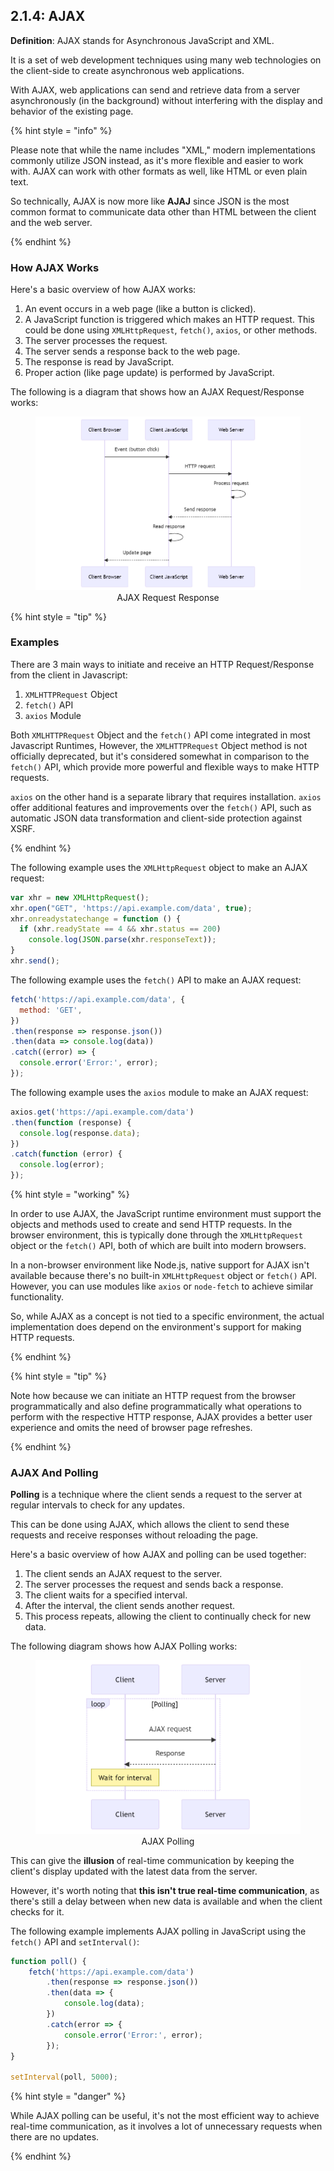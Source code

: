 ## 2.1.4: AJAX

**Definition**: AJAX stands for Asynchronous JavaScript and XML.

It is a set of web development techniques using many web technologies on the client-side to create asynchronous web applications.

With AJAX, web applications can send and retrieve data from a server asynchronously (in the background) without interfering with the display and behavior of the existing page.

{% hint style = "info" %}

Please note that while the name includes "XML," modern implementations commonly utilize JSON instead, as it's more flexible and easier to work with. AJAX can work with other formats as well, like HTML or even plain text.

So technically, AJAX is now more like **AJAJ** since JSON is the most common format to communicate data other than HTML between the client and the web server.

{% endhint %}

### How AJAX Works

Here's a basic overview of how AJAX works:

1. An event occurs in a web page (like a button is clicked).
2. A JavaScript function is triggered which makes an HTTP request. This could be done using `XMLHttpRequest`, `fetch()`, `axios`, or other methods.
3. The server processes the request.
4. The server sends a response back to the web page.
5. The response is read by JavaScript.
6. Proper action (like page update) is performed by JavaScript.

The following is a diagram that shows how an AJAX Request/Response works:

<figure style="text-align: center">
  <img src="img_5.png" alt="AJAX Request Response">
  <figcaption style="text-align: center;">AJAX Request Response</figcaption>
</figure>

{% hint style = "tip" %}

### Examples

There are 3 main ways to initiate and receive an HTTP Request/Response from the client in Javascript:

1. `XMLHTTPRequest` Object
2. `fetch()` API
3. `axios` Module

Both `XMLHTTPRequest` Object and the `fetch()` API come integrated in most Javascript Runtimes, However, the `XMLHTTPRequest` Object method is not officially deprecated, but it's considered somewhat in comparison to the `fetch()` API, which provide more powerful and flexible ways to make HTTP requests.

`axios` on the other hand is a separate library that requires installation. `axios` offer additional features and improvements over the `fetch()` API, such as automatic JSON data transformation and client-side protection against XSRF.

{% endhint %}

The following example uses the `XMLHttpRequest` object to make an AJAX request:

```javascript
var xhr = new XMLHttpRequest();
xhr.open("GET", 'https://api.example.com/data', true);
xhr.onreadystatechange = function () {
  if (xhr.readyState == 4 && xhr.status == 200)
    console.log(JSON.parse(xhr.responseText));
}
xhr.send();
```

The following example uses the `fetch()` API to make an AJAX request:

```javascript
fetch('https://api.example.com/data', {
  method: 'GET', 
})
.then(response => response.json())
.then(data => console.log(data))
.catch((error) => {
  console.error('Error:', error);
});
```

The following example uses the `axios` module to make an AJAX request:

```javascript
axios.get('https://api.example.com/data')
.then(function (response) {
  console.log(response.data);
})
.catch(function (error) {
  console.log(error);
});
```

{% hint style = "working" %}

In order to use AJAX, the JavaScript runtime environment must support the objects and methods used to create and send HTTP requests. In the browser environment, this is typically done through the `XMLHttpRequest` object or the `fetch()` API, both of which are built into modern browsers.

In a non-browser environment like Node.js, native support for AJAX isn't available because there's no built-in `XMLHttpRequest` object or `fetch()` API. However, you can use modules like `axios` or `node-fetch` to achieve similar functionality.

So, while AJAX as a concept is not tied to a specific environment, the actual implementation does depend on the environment's support for making HTTP requests.

{% endhint %}

{% hint style = "tip" %}

Note how because we can initiate an HTTP request from the browser programmatically and also define programmatically what operations to perform with the respective HTTP response, AJAX provides a better user experience and omits the need of browser page refreshes. 

{% endhint %}

### AJAX And Polling

**Polling** is a technique where the client sends a request to the server at regular intervals to check for any updates. 

This can be done using AJAX, which allows the client to send these requests and receive responses without reloading the page.

Here's a basic overview of how AJAX and polling can be used together:

1. The client sends an AJAX request to the server.
2. The server processes the request and sends back a response.
3. The client waits for a specified interval.
4. After the interval, the client sends another request.
5. This process repeats, allowing the client to continually check for new data.

The following diagram shows how AJAX Polling works:

<figure style="text-align: center">
  <img src="img_4.png" alt="AJAX Polling">
  <figcaption style="text-align: center;">AJAX Polling</figcaption>
</figure>

This can give the **illusion** of real-time communication by keeping the client's display updated with the latest data from the server. 

However, it's worth noting that **this isn't true real-time communication**, as there's still a delay between when new data is available and when the client checks for it.

The following example implements AJAX polling in JavaScript using the `fetch()` API and `setInterval()`:

```javascript
function poll() {
    fetch('https://api.example.com/data')
        .then(response => response.json())
        .then(data => {
            console.log(data);
        })
        .catch(error => {
            console.error('Error:', error);
        });
}

setInterval(poll, 5000);
```

{% hint style = "danger" %}

While AJAX polling can be useful, it's not the most efficient way to achieve real-time communication, as it involves a lot of unnecessary requests when there are no updates.

{% endhint %}